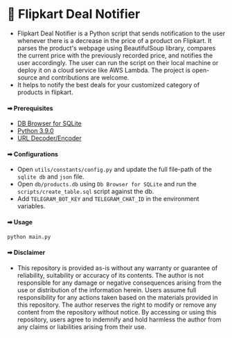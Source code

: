 # 🔰 Flipkart Deal Notifier
- Flipkart Deal Notifier is a Python script that sends notification to the user whenever there is a decrease in the price of a product on Flipkart. It parses the product's webpage using BeautifulSoup library, compares the current price with the previously recorded price, and notifies the user accordingly. The user can run the script on their local machine or deploy it on a cloud service like AWS Lambda. The project is open-source and contributions are welcome.
- It helps to notify the best deals for your customized category of products in flipkart.

#### ➡ Prerequisites
- [DB Browser for SQLite](https://sqlitebrowser.org/)
- [Python 3.9.0](https://www.python.org/ftp/python/3.9.0/python-3.9.0-amd64.exe)
- [URL Decoder/Encoder](https://meyerweb.com/eric/tools/dencoder/)

#### ➡ Configurations
- Open `utils/constants/config.py` and update the full file-path of the `sqlite db` and `json` file.
- Open `db/products.db` using `Db Browser for SQLite` and run the `scripts/create_table.sql` script against the db.
- Add `TELEGRAM_BOT_KEY` and `TELEGRAM_CHAT_ID` in the environment variables.

#### ➡ Usage
```bash
python main.py
```

#### ➡ Disclaimer
- This repository is provided as-is without any warranty or guarantee of reliability, suitability or accuracy of its contents. The author is not responsible for any damage or negative consequences arising from the use or distribution of the information herein. Users assume full responsibility for any actions taken based on the materials provided in this repository. The author reserves the right to modify or remove any content from the repository without notice. By accessing or using this repository, users agree to indemnify and hold harmless the author from any claims or liabilities arising from their use.
